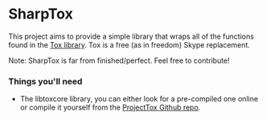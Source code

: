 SharpTox
========

This project aims to provide a simple library that wraps all of the functions found in the [Tox library](https://github.com/irungentoo/ProjectTox-Core "Tox Github repo").
Tox is a free (as in freedom) Skype replacement.

Note: SharpTox is far from finished/perfect. Feel free to contribute!

### Things you'll need

* The libtoxcore library, you can either look for a pre-compiled one online or compile it yourself from the [ProjectTox Github repo](https://github.com/irungentoo/ProjectTox-Core "Tox Github repo").
